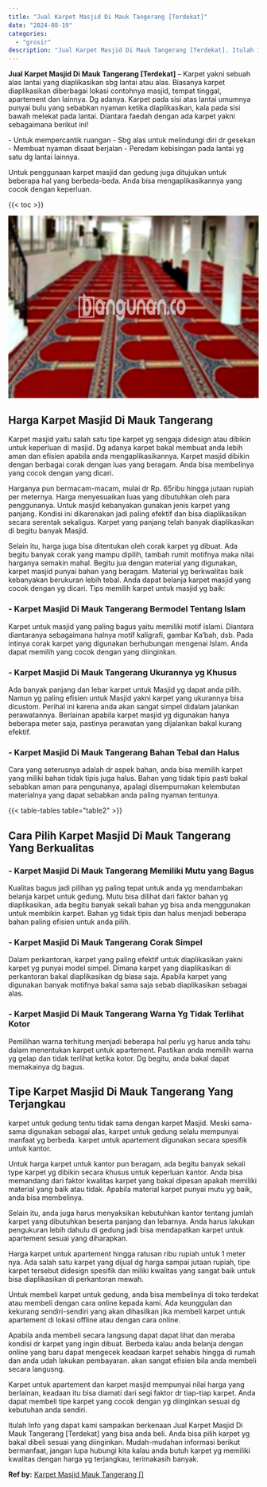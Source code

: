 ```yaml
---
title: "Jual Karpet Masjid Di Mauk Tangerang [Terdekat]"
date: "2024-08-19"
categories: 
  - "grosir"
description: "Jual Karpet Masjid Di Mauk Tangerang [Terdekat]. Itulah Info yang dapat kami sampaikan berkenaan Jual Karpet Masjid Di Mauk Tangerang [Terdekat] yang bisa..."
---
```


**Jual Karpet Masjid Di Mauk Tangerang \[Terdekat\]** – Karpet yakni sebuah alas lantai yang diaplikasikan sbg lantai atau alas. Biasanya karpet diaplikasikan diberbagai lokasi contohnya masjid, tempat tinggal, apartement dan lainnya. Dg adanya. Karpet pada sisi atas lantai umumnya punyai bulu yang sebabkan nyaman ketika diaplikasikan, kala pada sisi bawah melekat pada lantai. Diantara faedah dengan ada karpet yakni sebagaimana berikut ini!

\- Untuk mempercantik ruangan - Sbg alas untuk melindungi diri dr gesekan - Membuat nyaman disaat berjalan - Peredam kebisingan pada lantai yg satu dg lantai lainnya.

Untuk penggunaan karpet masjid dan gedung juga ditujukan untuk beberapa hal yang berbeda-beda. Anda bisa mengaplikasikannya yang cocok dengan keperluan.

{{< toc >}}

![Jual Karpet Masjid Di Mauk Tangerang [Terdekat]](/images/grosir-karpet-murah-68.png)

## Harga Karpet Masjid Di Mauk Tangerang

Karpet masjid yaitu salah satu tipe karpet yg sengaja didesign atau dibikin untuk keperluan di masjid. Dg adanya karpet bakal membuat anda lebih aman dan efisien apabila anda mengaplikasikannya. Karpet masjid dibikin dengan berbagai corak dengan luas yang beragam. Anda bisa membelinya yang cocok dengan yang dicari.

Harganya pun bermacam-macam, mulai dr Rp. 65ribu hingga jutaan rupiah per meternya. Harga menyesuaikan luas yang dibutuhkan oleh para penggunanya. Untuk masjid kebanyakan gunakan jenis karpet yang panjang. Kondisi ini dikarenakan jadi paling efektif dan bisa diaplikasikan secara serentak sekaligus. Karpet yang panjang telah banyak diaplikasikan di begitu banyak Masjid.

Selain itu, harga juga bisa ditentukan oleh corak karpet yg dibuat. Ada begitu banyak corak yang mampu dipilih, tambah rumit motifnya maka nilai harganya semakin mahal. Begitu jua dengan material yang digunakan, karpet masjid punyai bahan yang beragam. Material yg berkwalitas baik kebanyakan berukuran lebih tebal. Anda dapat belanja karpet masjid yang cocok dengan yg dicari. Tips memilih karpet untuk masjid yg baik:

### \- Karpet Masjid Di Mauk Tangerang Bermodel Tentang Islam

Karpet untuk masjid yang paling bagus yaitu memiliki motif islami. Diantara diantaranya sebagaimana halnya motif kaligrafi, gambar Ka’bah, dsb. Pada intinya corak karpet yang digunakan berhubungan mengenai Islam. Anda dapat memilih yang cocok dengan yang diinginkan.

### \- Karpet Masjid Di Mauk Tangerang Ukurannya yg Khusus

Ada banyak panjang dan lebar karpet untuk Masjid yg dapat anda pilih. Namun yg paling efisien untuk Masjid yakni karpet yang ukurannya bisa dicustom. Perihal ini karena anda akan sangat simpel didalam jalankan perawatannya. Berlainan apabila karpet masjid yg digunakan hanya beberapa meter saja, pastinya perawatan yang dijalankan bakal kurang efektif.

### \- Karpet Masjid Di Mauk Tangerang Bahan Tebal dan Halus

Cara yang seterusnya adalah dr aspek bahan, anda bisa memilih karpet yang miliki bahan tidak tipis juga halus. Bahan yang tidak tipis pasti bakal sebabkan aman para pengunanya, apalagi disempurnakan kelembutan materialnya yang dapat sebabkan anda paling nyaman tentunya.

{{< table-tables table="table2" >}}

## Cara Pilih Karpet Masjid Di Mauk Tangerang Yang Berkualitas

### \- Karpet Masjid Di Mauk Tangerang Memiliki Mutu yang Bagus

Kualitas bagus jadi pilihan yg paling tepat untuk anda yg mendambakan belanja karpet untuk gedung. Mutu bisa dilihat dari faktor bahan yg diaplikasikan, ada begitu banyak sekali bahan yg bisa anda menggunakan untuk membikin karpet. Bahan yg tidak tipis dan halus menjadi beberapa bahan paling efisien untuk anda pilih.

### \- Karpet Masjid Di Mauk Tangerang Corak Simpel

Dalam perkantoran, karpet yang paling efektif untuk diaplikasikan yakni karpet yg punyai model simpel. Dimana karpet yang diaplikasikan di perkantoran bakal diaplikasikan dg biasa saja. Apabila karpet yang digunakan banyak motifnya bakal sama saja sebab diaplikasikan sebagai alas.

### \- Karpet Masjid Di Mauk Tangerang Warna Yg Tidak Terlihat Kotor

Pemilihan warna terhitung menjadi beberapa hal perlu yg harus anda tahu dalam menentukan karpet untuk apartement. Pastikan anda memilih warna yg gelap dan tidak terlihat ketika kotor. Dg begitu, anda bakal dapat memakainya dg bagus.

## Tipe Karpet Masjid Di Mauk Tangerang Yang Terjangkau

karpet untuk gedung tentu tidak sama dengan karpet Masjid. Meski sama-sama digunakan sebagai alas, karpet untuk gedung selalu mempunyai manfaat yg berbeda. karpet untuk apartement digunakan secara spesifik untuk kantor.

Untuk harga karpet untuk kantor pun beragam, ada begitu banyak sekali type karpet yg dibikin secara khusus untuk keperluan kantor. Anda bisa memandang dari faktor kwalitas karpet yang bakal dipesan apakah memiliki material yang baik atau tidak. Apabila material karpet punyai mutu yg baik, anda bisa membelinya.

Selain itu, anda juga harus menyaksikan kebutuhkan kantor tentang jumlah karpet yang dibutuhkan beserta panjang dan lebarnya. Anda harus lakukan pengukuran lebih dahulu di gedung jadi bisa mendapatkan karpet untuk apartement sesuai yang diharapkan.

Harga karpet untuk apartement hingga ratusan ribu rupiah untuk 1 meter nya. Ada salah satu karpet yang dijual dg harga sampai jutaan rupiah, tipe karpet tersebut didesign spesifik dan miliki kwalitas yang sangat baik untuk bisa diaplikasikan di perkantoran mewah.

Untuk membeli karpet untuk gedung, anda bisa membelinya di toko terdekat atau membeli dengan cara online kepada kami. Ada keunggulan dan kekurang sendiri-sendiri yang akan dihasilkan jika membeli karpet untuk apartement di lokasi offline atau dengan cara online.

Apabila anda membeli secara langsung dapat dapat lihat dan meraba kondisi dr karpet yang ingin dibuat. Berbeda kalau anda belanja dengan online yang baru dapat mengecek keadaan karpet sehabis hingga di rumah dan anda udah lakukan pembayaran. akan sangat efisien bila anda membeli secara langusng.

Karpet untuk apartement dan karpet masjid mempunyai nilai harga yang berlainan, keadaan itu bisa diamati dari segi faktor dr tiap-tiap karpet. Anda dapat membeli tipe karpet yang cocok dengan yg diinginkan sesuai dg kebutuhan anda sendiri.

Itulah Info yang dapat kami sampaikan berkenaan Jual Karpet Masjid Di Mauk Tangerang \[Terdekat\] yang bisa anda beli. Anda bisa pilih karpet yg bakal dibeli sesuai yang diinginkan. Mudah-mudahan informasi berikut bermanfaat, jangan lupa hubungi kita kalau anda butuh karpet yg memiliki kwalitas dengan harga yg terjangkau, terimakasih banyak.

**Ref by:**  [Karpet Masjid Mauk Tangerang []](https://id.wikipedia.org/wiki/Karpet)
